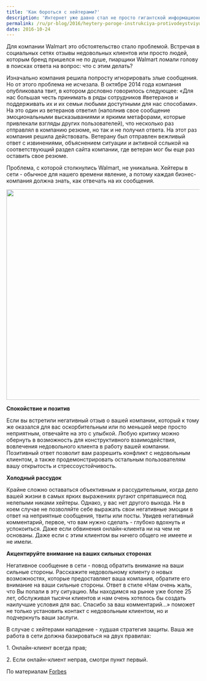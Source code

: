 ```yaml
---
title: 'Как бороться с хейтерами?'
description: 'Интернет уже давно стал не просто гигантской информационной платформой, где при желании можно найти почти любую интересующую вас информацию. Интернет сегодня – это площадка для общения, где каждый может выразить свое мнение.'
permalink: /ru/pr-blog/2016/heytery-poroge-instrukciya-protivodeystviyu
date: 2016-10-24
---
```

<p>Для компании Walmart это обстоятельство стало проблемой. Встречая в социальных сетях отзывы недовольных клиентов или просто людей, которым бренд пришелся не по душе, пиарщики Walmart ломали голову в поисках ответа на вопрос: что с этим делать?</p>
<p>Изначально компания решила попросту игнорировать злые сообщения. Но от этого проблема не исчезала. В октябре 2014 года компания опубликовала твит, в котором дословно говорилось следующее: «Для нас большая честь принимать в ряды сотрудников #ветеранов и поддерживать их и их семьи любыми доступными для нас способами». На это один из ветеранов ответил (наполнив свое сообщение эмоциональными высказываниями и яркими метафорами, которые привлекали взгляды других пользователей), что несколько раз отправлял в компанию резюме, но так и не получил ответа. На этот раз компания решила действовать. Ветерану был отправлен вежливый ответ с извинениями, объяснением ситуации и активной сслыкой на соответствующий раздел сайта компании, где ветеран мог бы еще раз оставить свое резюме.</p>
<p>Проблема, с которой столкнулись Walmart, не уникальна. Хейтеры в сети - обычное для нашего времени явление, а потому каждая бизнес-компания должна знать, как отвечать на их сообщения.</p>
<img src="{{ site.assets }}/upload/haters.jpg" alt="" class="post__img" width="550" height="550">
<p><b>Спокойствие и позитив</b></p>
<p>Если вы встретили негативный отзыв о вашей компании, который к тому же оказался для вас оскорбительным или по меньшей мере просто неприятным, отвечайте на это с улыбкой. Любую критику можно обернуть в возможность для конструктивного взаимодействия, вовлечения недовольного клиента в работу вашей компании. Позитивный ответ позволит вам разрешить конфликт с недовольным клиентом, а также продемонстрировать остальным пользователям вашу открытость и стрессоустойчивость.</p>
<p><b>Холодный рассудок</b></p>
<p>Крайне сложно оставаться объективным и рассудительным, когда дело вашей жизни в самых ярких выражениях ругают спрятавшиеся под нелепыми никами хейтеры. Однако, у вас нет другого выхода. Ни в коем случае не позволяйте себе выражать свои негативные эмоции в ответ на неприятные сообщения, твиты или посты. Увидев негативный комментарий, первое, что вам нужно сделать - глубоко вдохнуть и успокоиться. Даже если обвинения онлайн-клиента ни на чем не основаны. Даже если с этим клиентом вы ничего общего не имеете и не имели.</p>
<p><b>Акцентируйте внимание на ваших сильных сторонах</b></p>
<p>Негативное сообщение в сети - повод обратить внимание на ваши сильные стороны. Расскажите недовольному клиенту о новых возможностях, которые предоставляет ваша компания, обратите его внимание на ваши сильные стороны. Ответ в стиле «Нам очень жаль, что Вы попали в эту ситуацию. Мы находимся на рынке уже более 25 лет, обслуживая тысячи клиентов и нам очень хотелось бы создать наилучшие условия для вас. Спасибо за ваш комментарий…» поможет не только установить контакт с недовольным клиентом, но и подчеркнуть ваши заслуги.</p>
<p>В случае с хейтерами нападение - худшая стратегия защиты. Ваша же работа в сети должна базироваться на двух правилах:</p>
<p>1. Онлайн-клиент всегда прав;</p>
<p>2. Если онлайн-клиент неправ, смотри пункт первый.</p>
По материалам <a href="https://www.forbes.com/" target="_blank" rel="noopener noreferrer">Forbes</a>
